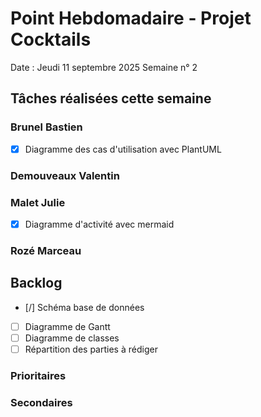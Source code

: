 # Point Hebdomadaire - Projet Cocktails

Date : Jeudi 11 septembre 2025
Semaine n° 2

## Tâches réalisées cette semaine

### Brunel Bastien

- [x] Diagramme des cas d'utilisation avec PlantUML

### Demouveaux Valentin


### Malet Julie

- [x] Diagramme d'activité avec mermaid

### Rozé Marceau






## Backlog

- [/] Schéma base de données
- [ ] Diagramme de Gantt
- [ ] Diagramme de classes
- [ ] Répartition des parties à rédiger

### Prioritaires


### Secondaires

